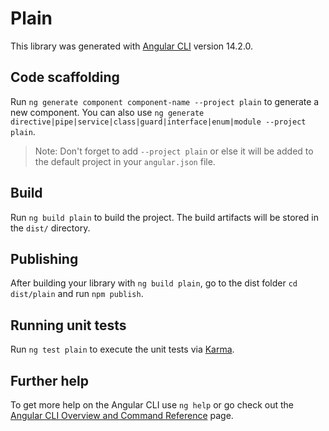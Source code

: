# Plain

This library was generated with [Angular CLI](https://github.com/angular/angular-cli) version 14.2.0.

## Code scaffolding

Run `ng generate component component-name --project plain` to generate a new component. You can also use `ng generate directive|pipe|service|class|guard|interface|enum|module --project plain`.
> Note: Don't forget to add `--project plain` or else it will be added to the default project in your `angular.json` file. 

## Build

Run `ng build plain` to build the project. The build artifacts will be stored in the `dist/` directory.

## Publishing

After building your library with `ng build plain`, go to the dist folder `cd dist/plain` and run `npm publish`.

## Running unit tests

Run `ng test plain` to execute the unit tests via [Karma](https://karma-runner.github.io).

## Further help

To get more help on the Angular CLI use `ng help` or go check out the [Angular CLI Overview and Command Reference](https://angular.io/cli) page.
